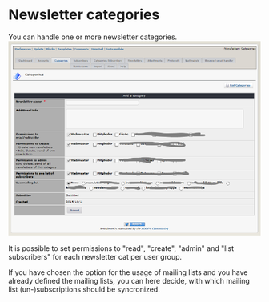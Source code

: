 # Newsletter categories

You can handle one or more newsletter categories. 
![](category_en.PNG)

It is possible to set permissions to "read", "create", "admin" and "list subscribers" for each newsletter cat per user group.

If you have chosen the option for the usage of mailing lists and you have already defined the mailing lists, you can here decide, with which mailing list (un-)subscriptions should be syncronized.

